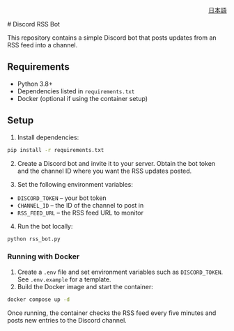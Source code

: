 <p align="right"><a href="README.ja.md">日本語</a></p>
# Discord RSS Bot

This repository contains a simple Discord bot that posts updates from an RSS feed into a channel.

## Requirements

- Python 3.8+
- Dependencies listed in `requirements.txt`
- Docker (optional if using the container setup)

## Setup

1. Install dependencies:

```bash
pip install -r requirements.txt
```

2. Create a Discord bot and invite it to your server. Obtain the bot token and the channel ID where you want the RSS updates posted.

3. Set the following environment variables:

- `DISCORD_TOKEN` – your bot token
- `CHANNEL_ID` – the ID of the channel to post in
- `RSS_FEED_URL` – the RSS feed URL to monitor

4. Run the bot locally:

```bash
python rss_bot.py
```

### Running with Docker

1. Create a `.env` file and set environment variables such as `DISCORD_TOKEN`. See `.env.example` for a template.
2. Build the Docker image and start the container:

```bash
docker compose up -d
```

Once running, the container checks the RSS feed every five minutes and posts new entries to the Discord channel.
